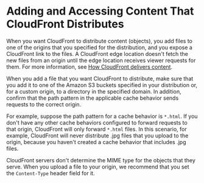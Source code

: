 # Adding and Accessing Content That CloudFront Distributes<a name="AddingObjects"></a>

When you want CloudFront to distribute content \(objects\), you add files to one of the origins that you specified for the distribution, and you expose a CloudFront link to the files\. A CloudFront edge location doesn't fetch the new files from an origin until the edge location receives viewer requests for them\. For more information, see [How CloudFront delivers content](HowCloudFrontWorks.md)\. 

When you add a file that you want CloudFront to distribute, make sure that you add it to one of the Amazon S3 buckets specified in your distribution or, for a custom origin, to a directory in the specified domain\. In addition, confirm that the path pattern in the applicable cache behavior sends requests to the correct origin\. 

For example, suppose the path pattern for a cache behavior is `*.html`\. If you don't have any other cache behaviors configured to forward requests to that origin, CloudFront will only forward `*.html` files\. In this scenario, for example, CloudFront will never distribute \.jpg files that you upload to the origin, because you haven't created a cache behavior that includes \.jpg files\.

CloudFront servers don't determine the MIME type for the objects that they serve\. When you upload a file to your origin, we recommend that you set the `Content-Type` header field for it\.